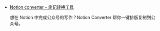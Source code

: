 - [Notion converter - 笔记转换工具](https://chrome.google.com/webstore/detail/notion-converter-%E7%AC%94%E8%AE%B0%E8%BD%AC%E6%8D%A2%E5%B7%A5%E5%85%B7/jmhmlnooegbmldeinblplmmmgbhlomnp?hl=zh-CN)

    想在 Notion 中完成公众号的写作？Notion Converter 帮你一键排版复制到公众号。
